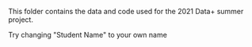 This folder contains the data and code used for the 2021 Data+ summer project. 

Try changing "Student Name" to your own name

